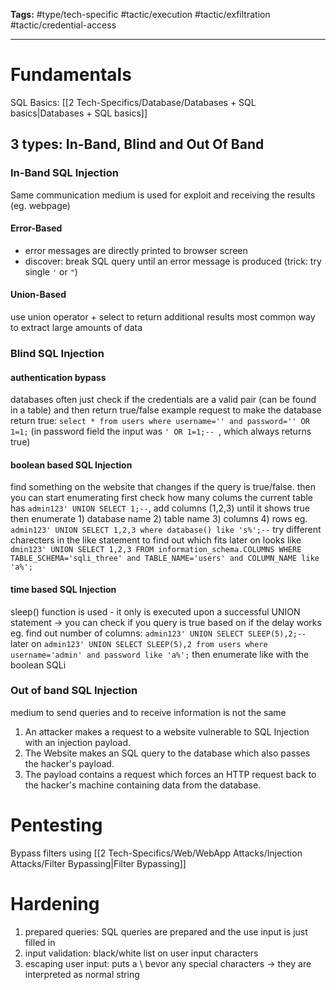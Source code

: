 **Tags:** #type/tech-specific #tactic/execution #tactic/exfiltration #tactic/credential-access 

---
# Fundamentals
SQL Basics:  [[2 Tech-Specifics/Database/Databases + SQL basics|Databases + SQL basics]]
## 3 types: In-Band, Blind and Out Of Band
### In-Band SQL Injection
Same communication medium is used for exploit and receiving the results (eg. webpage)
#### Error-Based
- error messages are directly printed to browser screen
- discover: break SQL query until an error message is produced (trick: try single `'` or `"`)
#### Union-Based 
use union operator + select to return additional results
most common way to extract large amounts of data

### Blind SQL Injection
#### authentication bypass
databases often just check if the credentials are a valid pair (can be found in a table) and then return true/false
example request to make the database return true: `select * from users where username='' and password='' OR 1=1;` (in password field the input was `' OR 1=1;-- `, which always returns true)
#### boolean based SQL Injection
find something on the website that changes if the query is true/false.
then you can start enumerating
first check how many colums the current table has `admin123' UNION SELECT 1;--`, add columns (1,2,3) until it shows true
then enumerate 1) database name 2) table name 3) columns 4) rows
eg. `admin123' UNION SELECT 1,2,3 where database() like 's%';--` try different charecters in the like statement to find out which fits
later on looks like `dmin123' UNION SELECT 1,2,3 FROM information_schema.COLUMNS WHERE TABLE_SCHEMA='sqli_three' and TABLE_NAME='users' and COLUMN_NAME like 'a%';`
#### time based SQL Injection
sleep() function is used - it only is executed upon a successful UNION statement -> you can check if you query is true based on if the delay works
eg. find out number of columns: `admin123' UNION SELECT SLEEP(5),2;--`
later on `admin123' UNION SELECT SLEEP(5),2 from users where username='admin' and password like 'a%';`
then enumerate like with the boolean SQLi
### Out of band SQL Injection
medium to send queries and to receive information is not the same
1) An attacker makes a request to a website vulnerable to SQL Injection with an injection payload.
2) The Website makes an SQL query to the database which also passes the hacker's payload.
3) The payload contains a request which forces an HTTP request back to the hacker's machine containing data from the database.
# Pentesting
Bypass filters using [[2 Tech-Specifics/Web/WebApp Attacks/Injection Attacks/Filter Bypassing|Filter Bypassing]]
# Hardening
1) prepared queries: SQL queries are prepared and the use input is just filled in
2) input validation: black/white list on user input characters
3) escaping user input: puts a \ bevor any special characters -> they are interpreted as normal string

